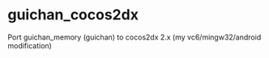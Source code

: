 # guichan_cocos2dx
Port guichan_memory (guichan) to cocos2dx 2.x (my vc6/mingw32/android modification)
